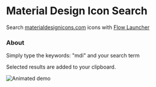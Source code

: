 # Material Design Icon Search

Search [materialdesignicons.com](https://materialdesignicons.com/) icons with [Flow Launcher](https://github.com/Flow-Launcher/Flow.Launcher)

### About

Simply type the keywords: "mdi" and your search term

Selected results are added to your clipboard.

![Animated demo](/mdi-demo.gif)
